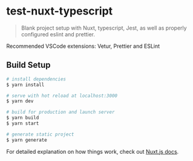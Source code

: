 # test-nuxt-typescript

> Blank project setup with Nuxt, typescript, Jest, as well as properly configured eslint and prettier.

Recommended VSCode extensions: Vetur, Prettier and ESLint

## Build Setup

``` bash
# install dependencies
$ yarn install

# serve with hot reload at localhost:3000
$ yarn dev

# build for production and launch server
$ yarn build
$ yarn start

# generate static project
$ yarn generate
```

For detailed explanation on how things work, check out [Nuxt.js docs](https://nuxtjs.org).
